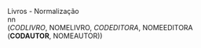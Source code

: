 Livros - Normalização  
nn  
(_CODLIVRO_, NOMELIVRO, _CODEDITORA_, NOMEEDITORA  
(__CODAUTOR__, NOMEAUTOR))  
